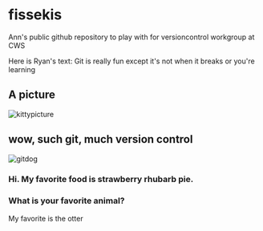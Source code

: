 # fissekis
Ann's public github repository to play with for versioncontrol workgroup at CWS

Here is Ryan's text: Git is really fun except it's not when it breaks or you're learning

## A picture
![kittypicture](https://assets-cdn.github.com/images/modules/open_graph/github-octocat.png)

## wow, such git, much version control
![gitdog](https://banner.kisspng.com/20180403/jlw/kisspng-servo-rust-mozilla-web-browser-engine-firefox-github-5ac40fc44a3d10.6204049515227985323041.jpg)

### Hi.  My favorite food is strawberry rhubarb pie.

### What is your favorite animal?
My favorite is the otter
